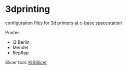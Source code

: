 3dprinting
==========

configuration files for 3d printers at c-base spacestation

Printer:

  - i3 Berlin
  - Mendel
  - RepRap

Slicer tool: [KISSlicer](http://kisslicer.com/)
